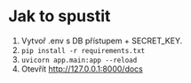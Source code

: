 # Jak to spustit

1) Vytvoř .env s DB přístupem + SECRET_KEY.
2) `pip install -r requirements.txt`
3) `uvicorn app.main:app --reload`
4) Otevřít http://127.0.0.1:8000/docs
